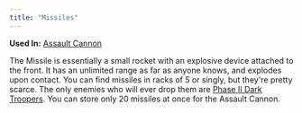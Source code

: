 ```yaml
---
title: "Missiles"
---
```


**Used In:** [Assault Cannon](/database/weapons/assault-cannon)

The Missile is essentially a small rocket with an explosive device attached to the front. It has an unlimited range as far as anyone knows, and explodes upon contact. You can find missiles in racks of 5 or singly, but they're pretty scarce. The only enemies who will ever drop them are [Phase II Dark Troopers](/database/enemies/phase-ii-dark-trooper). You can store only 20 missiles at once for the Assault Cannon.
